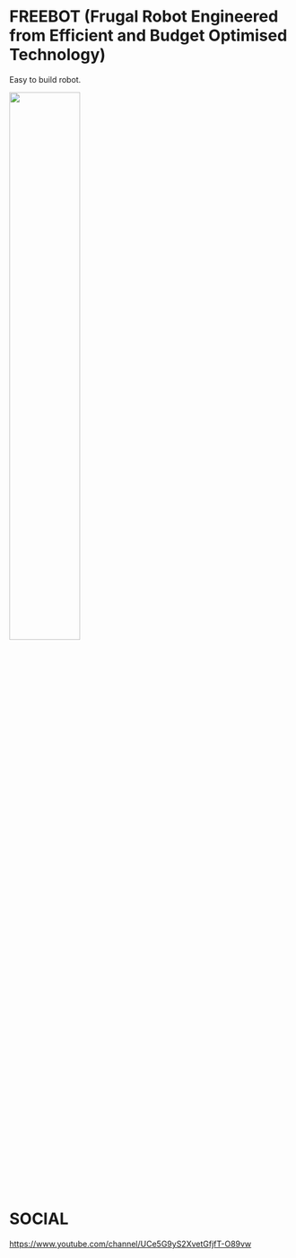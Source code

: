 # FREEBOT (Frugal Robot Engineered from Efficient and Budget Optimised Technology)
Easy to build robot.

<img src="https://github.com/sastejugaad/FREEBOT/blob/main/Circuit_diagram.png" width="50%" height="50%">

# SOCIAL
https://www.youtube.com/channel/UCe5G9yS2XvetGfjfT-O89vw
